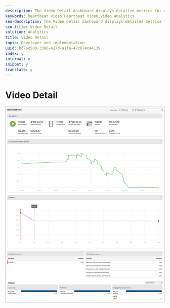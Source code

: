 ```yaml
---
description: The Video Detail dashboard displays detailed metrics for all videos, including concurrent viewers, content starts, completion rate, time spent, and ad starts.
keywords: heartbeat video;Heartbeat Video;Video Analytics
seo-description: The Video Detail dashboard displays detailed metrics for all videos, including concurrent viewers, content starts, completion rate, time spent, and ad starts.
seo-title: Video Detail
solution: Analytics
title: Video Detail
topic: Developer and implementation
uuid: bd76c500-3380-427d-a1fa-47c074c44139
index: y
internal: n
snippet: y
translate: y
---
```


# Video Detail

<a id="fig_97170B07348249AAAF0E4B1BA837F1CC"></a> ![](graphics/video-detail.png) 
